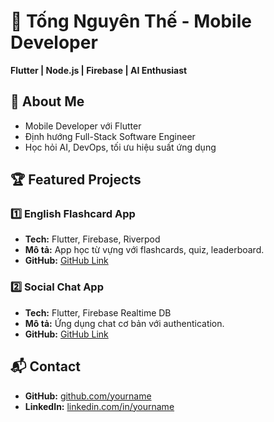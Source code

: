 # 🚀 Tống Nguyên Thế - Mobile Developer
**Flutter | Node.js | Firebase | AI Enthusiast**

## 📌 About Me
- Mobile Developer với Flutter  
- Định hướng Full-Stack Software Engineer  
- Học hỏi AI, DevOps, tối ưu hiệu suất ứng dụng  

## 🏆 Featured Projects
### 1️⃣ English Flashcard App
- **Tech:** Flutter, Firebase, Riverpod  
- **Mô tả:** App học từ vựng với flashcards, quiz, leaderboard.  
- **GitHub:** [GitHub Link](https://github.com/Thees2k1/flutter_projects)  

### 2️⃣ Social Chat App
- **Tech:** Flutter, Firebase Realtime DB  
- **Mô tả:** Ứng dụng chat cơ bản với authentication.  
- **GitHub:** [GitHub Link](https://github.com/Thees2k1/just-chat)  

## 📬 Contact
- **GitHub:** [github.com/yourname](https://github.com/Thees2k1)
- **LinkedIn:** [linkedin.com/in/yourname](www.linkedin.com/in/the-nguyen-tong)
